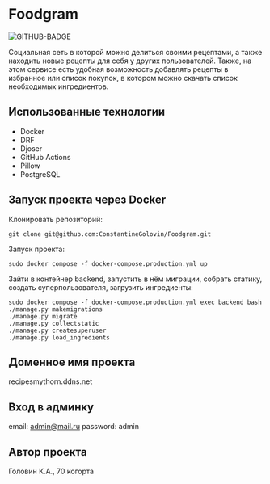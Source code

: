 # Foodgram

![GITHUB-BADGE](https://github.com/ConstantineGolovin/foodgram-project-react/workflows/main/badge.svg)

Социальная сеть в которой можно делиться своими рецептами, а также находить новые рецепты для себя у других пользователей. Также, на этом сервисе есть удобная возможность добавлять рецепты в избранное или список покупок, в котором можно скачать список необходимых ингредиентов.

## Использованные технологии
* Docker
* DRF
* Djoser
* GitHub Actions
* Pillow
* PostgreSQL

## Запуск проекта через Docker
Клонировать репозиторий:
~~~
git clone git@github.com:ConstantineGolovin/Foodgram.git
~~~
Запуск проекта:
~~~
sudo docker compose -f docker-compose.production.yml up
~~~
Зайти в контейнер backend, запустить в нём миграции, собрать статику, создать суперпользователя, загрузить ингредиенты:
~~~
sudo docker compose -f docker-compose.production.yml exec backend bash
./manage.py makemigrations
./manage.py migrate
./manage.py collectstatic
./manage.py createsuperuser
./manage.py load_ingredients
~~~

## Доменное имя проекта
recipesmythorn.ddns.net

## Вход в админку
email: admin@mail.ru
password: admin

## Автор проекта
Головин К.А., 70 когорта


